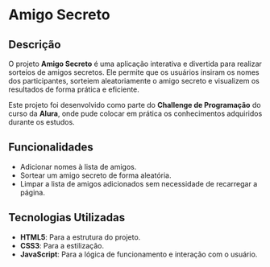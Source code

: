 # Amigo Secreto

## Descrição

O projeto **Amigo Secreto** é uma aplicação interativa e divertida para realizar sorteios de amigos secretos. Ele permite que os usuários insiram os nomes dos participantes, sorteiem aleatoriamente o amigo secreto e visualizem os resultados de forma prática e eficiente.  

Este projeto foi desenvolvido como parte do **Challenge de Programação** do curso da **Alura**, onde pude colocar em prática os conhecimentos adquiridos durante os estudos.

## Funcionalidades

- Adicionar nomes à lista de amigos.
- Sortear um amigo secreto de forma aleatória.
- Limpar a lista de amigos adicionados sem necessidade de recarregar a página.

## Tecnologias Utilizadas

- **HTML5**: Para a estrutura do projeto.
- **CSS3**: Para a estilização.
- **JavaScript**: Para a lógica de funcionamento e interação com o usuário.

